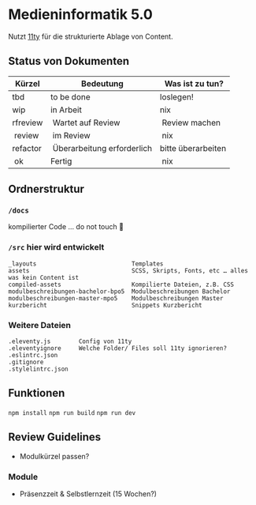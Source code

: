 # Medieninformatik 5.0

Nutzt [11ty](https://www.11ty.dev) für die strukturierte Ablage von Content.

## Status von Dokumenten

| Kürzel | Bedeutung | Was ist zu tun? |
| ---- | ---- | ---- |
| tbd | to be done | loslegen! |
| wip | in Arbeit | nix |
| rfreview | Wartet auf Review | Review machen |
| review | im Review | nix |
| refactor | Überarbeitung erforderlich | bitte überarbeiten |
| ok | Fertig | nix |

## Ordnerstruktur

### `/docs`
kompilierter Code … do not touch 👻


### `/src` hier wird entwickelt

```
_layouts                           Templates
assets                             SCSS, Skripts, Fonts, etc … alles was kein Content ist
compiled-assets                    Kompilierte Dateien, z.B. CSS
modulbeschreibungen-bachelor-bpo5  Modulbeschreibungen Bachelor
modulbeschreibungen-master-mpo5    Modulbeschreibungen Master
kurzbericht                        Snippets Kurzbericht
```

### Weitere Dateien
```
.eleventy.js        Config von 11ty
.eleventyignore     Welche Folder/ Files soll 11ty ignorieren?
.eslintrc.json      
.gitignore          
.stylelintrc.json   
```

## Funktionen

`npm install`
`npm run build` 
`npm run dev` 

## Review Guidelines

- Modulkürzel passen?

### Module
- Präsenzzeit & Selbstlernzeit (15 Wochen?)